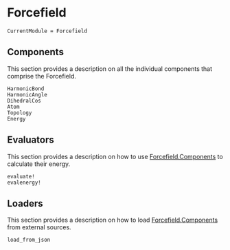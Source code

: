 # Forcefield

```@meta
CurrentModule = Forcefield
```

## Components

This section provides a description on all the individual components that comprise the Forcefield.


```@docs
HarmonicBond
HarmonicAngle
DihedralCos
Atom
Topology
Energy
```

## Evaluators

This section provides a description on how to use [Forcefield.Components](#Components-1) to calculate their energy.


```@docs
evaluate!
evalenergy!
```

## Loaders

This section provides a description on how to load [Forcefield.Components](#Components-1) from external sources.

```@docs
load_from_json
```

